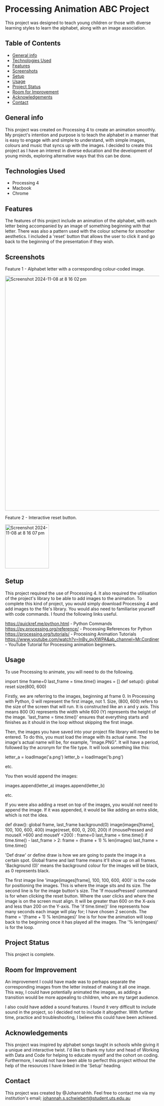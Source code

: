 # Processing Animation ABC Project
This project was designed to teach young children or those with diverse learning styles to learn the alphabet, along with an image association. 


## Table of Contents

 
* [General info](#general-info)
* [Technologies Used](#technologiesused)
* [Features](#Features)
* [Screenshots](#Screenshots)
* [Setup](#Setup)
* [Usage](#Usage)
* [Project Status](#ProjectStatus)
* [Room for Improvement](#RoomForImprovement)
* [Acknowledgements](#Acknowledgements)
* [Contact](#Contact)

## General info
This project was created on Processing 4 to create an animation smoothly. 
My project's intention and purpose is to teach the alphabet in a manner that is easy to engage with and simple to understand, with simple images, colours and music that syncs up with the images. 
I decided to create this project as I have an interest in diverse education and the development of young minds, exploring alternative ways that this can be done. 

## Technologies Used
- Processing 4
- Macbook
- Chrome

## Features
The features of this project include an animation of the alphabet, with each letter being accompanied by an image of something beginning with that letter. There was also a pattern used with the colour scheme for smoother aesthetics. 
I included a 'reset' button that allows the user to click it and go back to the beginning of the presentation if they wish.

## Screenshots
Feature 1 - Alphabet letter with a corresponding colour-coded image.

<img width="764" alt="Screenshot 2024-11-08 at 8 16 02 pm" src="https://github.com/user-attachments/assets/56bd0ee8-a25a-458b-b0da-9b89f0779b7e">

Feature 2 - Interactive reset button.

<img width="143" alt="Screenshot 2024-11-08 at 8 16 07 pm" src="https://github.com/user-attachments/assets/85dbade0-4261-4e66-9a66-100a3dfbd393">

## Setup
This project required the use of Processing 4. It also required the utilisation of the project's library to be able to add images to the animation. To complete this kind of project, you would simply download Processing 4 and add images to the file's library. You would also need to familiarise yourself with code commands. I found the following links useful.

https://quickref.me/python.html - Python Commands
https://py.processing.org/reference/ - Processing References for Python
https://processing.org/tutorials/ - Processing Animation Tutorials
https://www.youtube.com/watch?v=InBy_qyXWPA&ab_channel=Mr.Cordiner - YouTube Tutorial for Processing animation beginners.

## Usage
To use Processing to animate, you will need to do the following. 

import time 
frame=0
last_frame = time.time()
images = []
def setup():
    global reset
    size(800, 600)

Firstly, we are referring to the images, beginning at frame 0. In Processing with Python, 0 will represent the first image, not 1. 
Size, (800, 600) refers to the size of the screen that will run. It is constructed like an x and y axis. This means 800 (X) represents the width while 600 (Y) represents the height of the image. 
'last_frame = time.time()' ensures that everything starts and finishes as it should in the loop without skipping the first image.

Then, the images you have saved into your project file library will need to be entered. To do this, you must load the image with its actual name. The image's actual name will be, for example, "Image.PNG". It will have a period, followed by the acronym for the file type. It will look something like this:

 letter_a = loadImage('a.png')
 letter_b = loadImage('b.png')
 
 etc.
 
You then would append the images:

  images.append(letter_a)
  images.append(letter_b)

etc.

If you were also adding a reset on top of the images, you would not need to append the image. If it was appended, it would be like adding an extra slide, which is not the idea. 

def draw():
    global frame, last_frame
    background(0)
    image(images[frame], 100, 100, 600, 400)
    image(reset, 600, 0, 200, 200)
    if (mousePressed and mouseX >600 and mouseY <200) :
        frame=0
        last_frame = time.time()
    if time.time() - last_frame > 2:
        frame = (frame + 1) % len(images)
        last_frame = time.time()    

'Def draw' or define draw is how we are going to paste the image in a certain spot.
Global frame and last frame means it'll show up on all frames.
'Background (0)' means the background colour for the images will be black, as 0 represents black.

The first image line 'image(images[frame], 100, 100, 600, 400)' is the code for positioning the images. This is where the image sits and its size.
The second line is for the image button's size.
The 'If mousePressed' command is for when clicking the reset button. Where the user clicks and where the image is on the screen must align. It will be greater than 600 on the X-axis and less than 200 on the Y-axis. 
The 'if time.time()' line represents how many seconds each image will play for; I have chosen 2 seconds.
The frame = '(frame + 1) % len(images)' line is for how the animation will loop back to the beginning once it has played all the images. The '% len(mgaes)' is for the loop. 
 

## Project Status
This project is complete.

## Room for Improvement
An improvement I could have made was to perhaps separate the corresponding images from the letter instead of making it all one image. This way, I could have potentially animated the images, as adding a transition would be more appealing to children, who are my target audience. 

I also could have added a sound features. I found it very difficult to include sound in the project, so I decided not to include it altogether. With further time, practice and troubleshooting, I believe this could have been achieved. 

## Acknowledgements
This project was inspired by alphabet songs taught in schools while giving it a unique and interactive twist.
I'd like to thank my tutor and head of Working with Data and Code for helping to educate myself and the cohort on coding.
Furthermore, I would not have been able to perfect this project without the help of the resources I have linked in the 'Setup' heading.

## Contact
This project was created by @Johannahhh. 
Feel free to contact me via my institution's email; johannah.s.schwiebert@student.uts.edu.au



